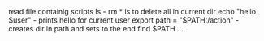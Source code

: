read file containig scripts
ls - rm * is to delete all in current dir
echo "hello $user" - prints hello for current user
export path = "$PATH:/action" - creates dir in path and sets to the end
find $PATH ...